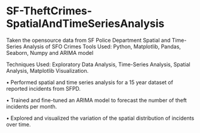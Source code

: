 # SF-TheftCrimes-SpatialAndTimeSeriesAnalysis

Taken the opensource data from SF Police Department 
Spatial and Time-Series Analysis of SFO Crimes
Tools Used: Python, Matplotlib, Pandas, Seaborn, Numpy and ARIMA model

Techniques Used: Exploratory Data Analysis, Time-Series Analysis, Spatial Analysis, Matplotlib Visualization.

•	Performed spatial and time series analysis for a 15 year dataset of reported incidents from SFPD.

•	Trained and fine-tuned an ARIMA model to forecast the number of theft incidents per month.

•	Explored and visualized the variation of the spatial distribution of incidents over time.
